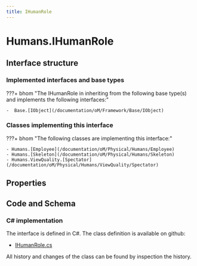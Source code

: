 ```yaml
---
title: IHumanRole
---
```


# Humans.IHumanRole



## Interface structure

### Implemented interfaces and base types

???+ bhom "The IHumanRole in inheriting from the following base type(s) and implements the following interfaces:"

    -  Base.[IObject](/documentation/oM/Framework/Base/IObject)


### Classes implementing this interface

???+ bhom "The following classes are implementing this interface:"

    - Humans.[Employee](/documentation/oM/Physical/Humans/Employee)
    - Humans.[Skeleton](/documentation/oM/Physical/Humans/Skeleton)
    - Humans.ViewQuality.[Spectator](/documentation/oM/Physical/Humans/ViewQuality/Spectator)


## Properties

## Code and Schema

### C# implementation

The interface is defined in C#. The class definition is available on github:

- [IHumanRole.cs](https://github.com/BHoM/BHoM/blob/develop/Humans_oM/Interfaces/IHumanRole.cs)

All history and changes of the class can be found by inspection the history.
